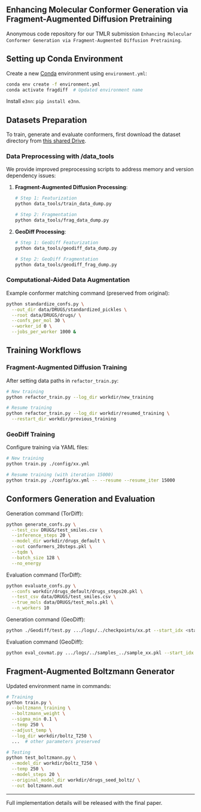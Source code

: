 ## Enhancing Molecular Conformer Generation via Fragment-Augmented Diffusion Pretraining

Anonymous code repository for our TMLR submission `Enhancing Molecular Conformer Generation via Fragment-Augmented Diffusion Pretraining`.

## Setting up Conda Environment

Create a new [Conda](https://docs.anaconda.com/anaconda/install/index.html) environment using `environment.yml`:

```sh
conda env create -f environment.yml
conda activate fragdiff  # Updated environment name
```

Install `e3nn`: `pip install e3nn`.

## Datasets Preparation
To train, generate and evaluate conformers, first download the dataset directory from [this shared Drive](https://drive.google.com/drive/folders/1BBRpaAvvS2hTrH81mAE4WvyLIKMyhwN7?usp=sharing).
### Data Preprocessing with /data_tools
We provide improved preprocessing scripts to address memory and version dependency issues:

1. **Fragment-Augmented Diffusion Processing**:
   ```sh
   # Step 1: Featurization
   python data_tools/train_data_dump.py

   # Step 2: Fragmentation
   python data_tools/frag_data_dump.py
   ```

2. **GeoDiff Processing**:
   ```sh
   # Step 1: GeoDiff Featurization
   python data_tools/geodiff_data_dump.py 

   # Step 2: GeoDiff Fragmentation
   python data_tools/geodiff_frag_dump.py 
   ```

### Computational-Aided Data Augmentation
Example conformer matching command (preserved from original):
```sh
python standardize_confs.py \
  --out_dir data/DRUGS/standardized_pickles \
  --root data/DRUGS/drugs/ \
  --confs_per_mol 30 \
  --worker_id 0 \
  --jobs_per_worker 1000 &
```

## Training Workflows
### Fragment-Augmented Diffusion Training
After setting data paths in `refactor_train.py`:
```sh
# New training
python refactor_train.py --log_dir workdir/new_training

# Resume training
python refactor_train.py --log_dir workdir/resumed_training \
  --restart_dir workdir/previous_training
```

### GeoDiff Training
Configure training via YAML files:
```sh
# New training
python train.py ./config/xx.yml

# Resume training (with iteration 15000)
python train.py ./config/xx.yml -- --resume --resume_iter 15000
```

## Conformers Generation and Evaluation
Generation command (TorDiff):
```sh
python generate_confs.py \
  --test_csv DRUGS/test_smiles.csv \
  --inference_steps 20 \
  --model_dir workdir/drugs_default \
  --out conformers_20steps.pkl \
  --tqdm \
  --batch_size 128 \
  --no_energy
```

Evaluation command (TorDiff):
```sh
python evaluate_confs.py \
  --confs workdir/drugs_default/drugs_steps20.pkl \
  --test_csv data/DRUGS/test_smiles.csv \
  --true_mols data/DRUGS/test_mols.pkl \
  --n_workers 10
```

Generation command (GeoDiff):
```sh
python ./Geodiff/test.py .../logs/../checkpoints/xx.pt --start_idx <start_idx> --end_idx <end_idx>
```

Evaluation command (GeoDiff):
```sh
python eval_covmat.py .../logs/../samples_../sample_xx.pkl --start_idx <start_idx> --end_idx <end_idx>
```

## Fragment-Augmented Boltzmann Generator
Updated environment name in commands:
```sh
# Training
python train.py \
  --boltzmann_training \
  --boltzmann_weight \
  --sigma_min 0.1 \
  --temp 250 \
  --adjust_temp \
  --log_dir workdir/boltz_T250 \
  ...  # other parameters preserved

# Testing
python test_boltzmann.py \
  --model_dir workdir/boltz_T250 \
  --temp 250 \
  --model_steps 20 \
  --original_model_dir workdir/drugs_seed_boltz/ \
  --out boltzmann.out
```

---
Full implementation details will be released with the final paper.